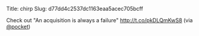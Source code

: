 Title: chirp
Slug: d77dd4c2537dc1163eaa5acec705bcff

Check out "An acquisition is always a failure" <a href="http://t.co/pkDLQmKwS8">http://t.co/pkDLQmKwS8</a> (via <a href="http://twitter.com/pocket">@pocket</a>)

